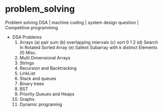 # problem_solving
Problem solving DSA | machine coding | system design question  | Competitive programming

* DSA Problems 
    1. Arrays
        (a) pair sum 
        (b) overlapping intervals 
        (c) sort 0 1 2
        (d) Search In Rotated Sorted Array 
        (e) Sallest Subarray with k distinct Elements 
        (f) Misc. 
    2. Multi Dimensional Arrays
    3. Strings
    4. Recursion and Backtracking
    5. LinkList 
    6. Stack and queues 
    7. Binary trees
    8. BST 
    9. Priority Queues and Heaps
    10. Graphs
    11. Dynamic programing
